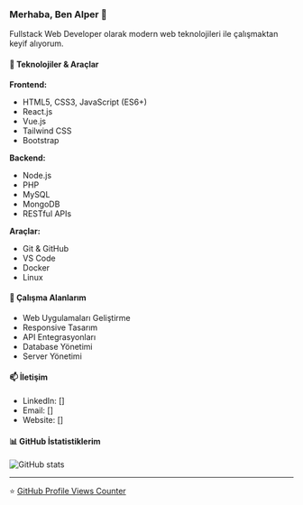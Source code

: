 ### Merhaba, Ben Alper 👋

Fullstack Web Developer olarak modern web teknolojileri ile çalışmaktan keyif alıyorum.

#### 🔧 Teknolojiler & Araçlar

**Frontend:**
- HTML5, CSS3, JavaScript (ES6+)
- React.js
- Vue.js
- Tailwind CSS
- Bootstrap

**Backend:**
- Node.js
- PHP
- MySQL
- MongoDB
- RESTful APIs

**Araçlar:**
- Git & GitHub
- VS Code
- Docker
- Linux

#### 💼 Çalışma Alanlarım
- Web Uygulamaları Geliştirme
- Responsive Tasarım
- API Entegrasyonları
- Database Yönetimi
- Server Yönetimi

#### 📫 İletişim
- LinkedIn: []
- Email: []
- Website: []

#### 📊 GitHub İstatistiklerim
![GitHub stats](https://github-readme-stats.vercel.app/api?username=KULLANICI_ADINIZ&show_icons=true&theme=radical)

---
⭐️ [GitHub Profile Views Counter](https://github.com/KULLANICI_ADINIZ) 